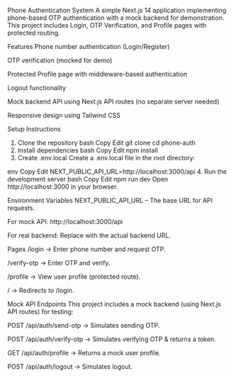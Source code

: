 Phone Authentication System
A simple Next.js 14 application implementing phone-based OTP authentication with a mock backend for demonstration.
This project includes Login, OTP Verification, and Profile pages with protected routing.

Features
Phone number authentication (Login/Register)

OTP verification (mocked for demo)

Protected Profile page with middleware-based authentication

Logout functionality

Mock backend API using Next.js API routes (no separate server needed)

Responsive design using Tailwind CSS

Setup Instructions
1. Clone the repository
bash
Copy
Edit
git clone <your-repo-url>
cd phone-auth
2. Install dependencies
bash
Copy
Edit
npm install
3. Create .env.local
Create a .env.local file in the root directory:

env
Copy
Edit
NEXT_PUBLIC_API_URL=http://localhost:3000/api
4. Run the development server
bash
Copy
Edit
npm run dev
Open http://localhost:3000 in your browser.

Environment Variables
NEXT_PUBLIC_API_URL – The base URL for API requests.

For mock API: http://localhost:3000/api

For real backend: Replace with the actual backend URL.

Pages
/login → Enter phone number and request OTP.

/verify-otp → Enter OTP and verify.

/profile → View user profile (protected route).

/ → Redirects to /login.

Mock API Endpoints
This project includes a mock backend (using Next.js API routes) for testing:

POST /api/auth/send-otp → Simulates sending OTP.

POST /api/auth/verify-otp → Simulates verifying OTP & returns a token.

GET /api/auth/profile → Returns a mock user profile.

POST /api/auth/logout → Simulates logout.
